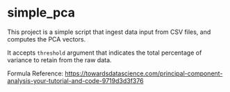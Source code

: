 # simple_pca

This project is a simple script that ingest data input from CSV files, and computes the PCA vectors.

It accepts `threshold` argument that indicates the total percentage of variance to retain from the raw data.

Formula Reference: https://towardsdatascience.com/principal-component-analysis-your-tutorial-and-code-9719d3d3f376